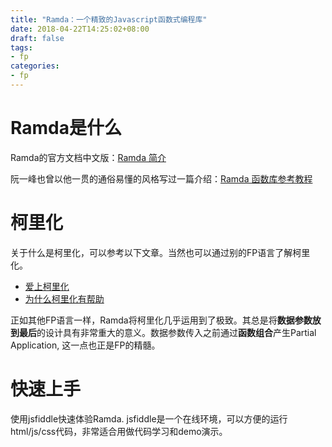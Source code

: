 ```yaml
---
title: "Ramda：一个精致的Javascript函数式编程库"
date: 2018-04-22T14:25:02+08:00
draft: false
tags:
- fp
categories:
- fp
---
```


# Ramda是什么

Ramda的官方文档中文版：[Ramda 简介](https://adispring.coding.me/2017/06/25/Introducing-Ramda/)

阮一峰也曾以他一贯的通俗易懂的风格写过一篇介绍：[Ramda 函数库参考教程](http://www.ruanyifeng.com/blog/2017/03/ramda.html)

# 柯里化

关于什么是柯里化，可以参考以下文章。当然也可以通过别的FP语言了解柯里化。
- [爱上柯里化](https://adispring.coding.me/2017/06/27/Favoring-Curry/)
- [为什么柯里化有帮助](https://adispring.coding.me/2017/06/28/Why-Curry-Helps/)

正如其他FP语言一样，Ramda将柯里化几乎运用到了极致。其总是将**数据参数放到最后**的设计具有非常重大的意义。数据参数传入之前通过**函数组合**产生Partial Application, 这一点也正是FP的精髓。

# 快速上手

使用jsfiddle快速体验Ramda. jsfiddle是一个在线环境，可以方便的运行html/js/css代码，非常适合用做代码学习和demo演示。


<script async src="//jsfiddle.net/wangjunjie/1rooqpp5/33/embed/js,html,result/"></script>